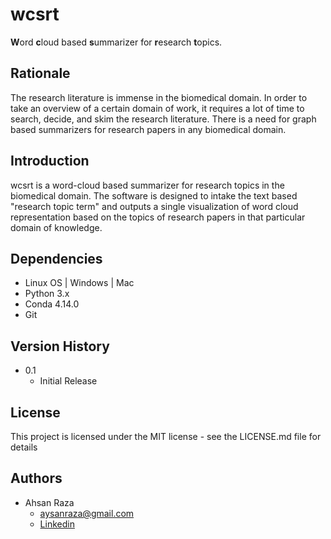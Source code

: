 # wcsrt               
**W**ord **c**loud based **s**ummarizer for **r**esearch **t**opics.
## Rationale                   
The research literature is immense in the biomedical domain. In order to take an overview of a certain domain of work, it requires a lot of time to search, decide, and skim the research literature. There is a need for graph based summarizers for research papers in any biomedical domain.

## Introduction          
wcsrt is a word-cloud based summarizer for research topics in the biomedical domain. The software is designed to intake the text based "research topic term" and outputs a single visualization of word cloud representation based on the topics of research papers in that particular domain of knowledge.

## Dependencies
* Linux OS | Windows | Mac
* Python 3.x
* Conda 4.14.0
* Git
## Version History
* 0.1
  * Initial Release
## License
This project is licensed under the  MIT license - see the LICENSE.md file for details
## Authors
* Ahsan Raza
  * aysanraza@gmail.com
  * [Linkedin](https://www.linkedin.com/in/ahsan-raza-0510b1128/)
